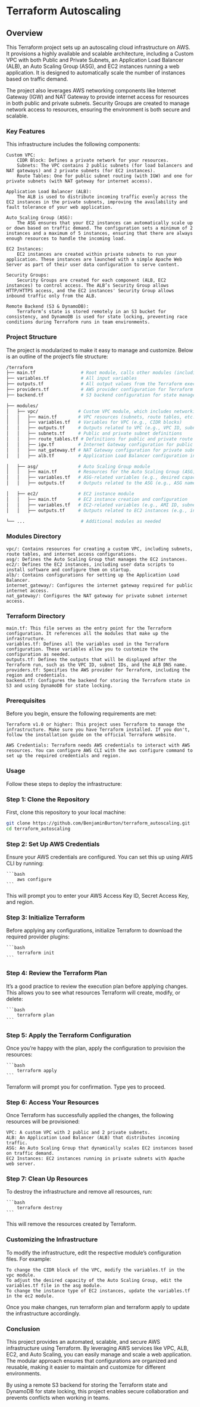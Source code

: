 # Terraform Autoscaling

## Overview

This Terraform project sets up an autoscaling cloud infrastructure on AWS. It provisions a highly available and scalable architecture, including a Custom VPC with both Public and Private Subnets, an Application Load Balancer (ALB), an Auto Scaling Group (ASG), and EC2 instances running a web application. It is designed to automatically scale the number of instances based on traffic demand.

The project also leverages AWS networking components like Internet Gateway (IGW) and NAT Gateway to provide internet access for resources in both public and private subnets. Security Groups are created to manage network access to resources, ensuring the environment is both secure and scalable.

### Key Features

This infrastructure includes the following components:

    Custom VPC:
        CIDR Block: Defines a private network for your resources.
        Subnets: The VPC contains 2 public subnets (for load balancers and NAT gateways) and 2 private subnets (for EC2 instances).
        Route Tables: One for public subnet routing (with IGW) and one for private subnets (with NAT gateway for internet access).

    Application Load Balancer (ALB):
        The ALB is used to distribute incoming traffic evenly across the EC2 instances in the private subnets, improving the availability and fault tolerance of your web application.

    Auto Scaling Group (ASG):
        The ASG ensures that your EC2 instances can automatically scale up or down based on traffic demand. The configuration sets a minimum of 2 instances and a maximum of 5 instances, ensuring that there are always enough resources to handle the incoming load.

    EC2 Instances:
        EC2 instances are created within private subnets to run your application. These instances are launched with a simple Apache Web Server as part of their user data configuration to serve content.

    Security Groups:
        Security Groups are created for each component (ALB, EC2 instances) to control access. The ALB’s Security Group allows HTTP/HTTPS access, and the EC2 instances' Security Group allows inbound traffic only from the ALB.

    Remote Backend (S3 & DynamoDB):
        Terraform’s state is stored remotely in an S3 bucket for consistency, and DynamoDB is used for state locking, preventing race conditions during Terraform runs in team environments.

### Project Structure

The project is modularized to make it easy to manage and customize. Below is an outline of the project’s file structure:

```bash
/terraform
├── main.tf                 # Root module, calls other modules (including VPC, ASG, EC2, etc.)
├── variables.tf            # All input variables
├── outputs.tf              # All output values from the Terraform execution
├── providers.tf            # AWS provider configuration for Terraform
├── backend.tf              # S3 backend configuration for state management (already added)

├── modules/
│   ├── vpc/               # Custom VPC module, which includes networking configurations
│   │   ├── main.tf        # VPC resources (subnets, route tables, etc.)
│   │   ├── variables.tf   # Variables for VPC (e.g., CIDR blocks)
│   │   ├── outputs.tf     # Outputs related to VPC (e.g., VPC ID, subnet IDs)
│   │   ├── subnets.tf     # Public and private subnet definitions
│   │   ├── route_tables.tf # Definitions for public and private route tables
│   │   ├── igw.tf         # Internet Gateway configuration for public subnets
│   │   ├── nat_gateway.tf # NAT Gateway configuration for private subnets
│   │   ├── alb.tf         # Application Load Balancer configuration in public subnets

│   ├── asg/               # Auto Scaling Group module
│   │   ├── main.tf        # Resources for the Auto Scaling Group (ASG)
│   │   ├── variables.tf   # ASG-related variables (e.g., desired capacity)
│   │   ├── outputs.tf     # Outputs related to the ASG (e.g., ASG name)

│   ├── ec2/               # EC2 instance module
│   │   ├── main.tf        # EC2 instance creation and configuration
│   │   ├── variables.tf   # EC2-related variables (e.g., AMI ID, subnet)
│   │   ├── outputs.tf     # Outputs related to EC2 instances (e.g., instance IDs)

└── ...                     # Additional modules as needed
```

### Modules Directory

    vpc/: Contains resources for creating a custom VPC, including subnets, route tables, and internet access configurations.
    asg/: Defines the Auto Scaling Group that manages the EC2 instances.
    ec2/: Defines the EC2 instances, including user data scripts to install software and configure them on startup.
    alb/: Contains configurations for setting up the Application Load Balancer.
    internet_gateway/: Configures the internet gateway required for public internet access.
    nat_gateway/: Configures the NAT gateway for private subnet internet access.

### Terraform Directory

    main.tf: This file serves as the entry point for the Terraform configuration. It references all the modules that make up the infrastructure.
    variables.tf: Defines all the variables used in the Terraform configuration. These variables allow you to customize the configuration as needed.
    outputs.tf: Defines the outputs that will be displayed after the Terraform run, such as the VPC ID, subnet IDs, and the ALB DNS name.
    providers.tf: Specifies the AWS provider for Terraform, including the region and credentials.
    backend.tf: Configures the backend for storing the Terraform state in S3 and using DynamoDB for state locking.

### Prerequisites

Before you begin, ensure the following requirements are met:

    Terraform v1.0 or higher: This project uses Terraform to manage the infrastructure. Make sure you have Terraform installed. If you don't, follow the installation guide on the official Terraform website.

    AWS Credentials: Terraform needs AWS credentials to interact with AWS resources. You can configure AWS CLI with the aws configure command to set up the required credentials and region.

### Usage

Follow these steps to deploy the infrastructure:

### Step 1: Clone the Repository

First, clone this repository to your local machine:

```bash
git clone https://github.com/BenjaminBurton/terraform_autoscaling.git
cd terraform_autoscaling
```

### Step 2: Set Up AWS Credentials

Ensure your AWS credentials are configured. You can set this up using AWS CLI by running:

    ```bash
        aws configure
    ```
This will prompt you to enter your AWS Access Key ID, Secret Access Key, and region.

### Step 3: Initialize Terraform

Before applying any configurations, initialize Terraform to download the required provider plugins:

    ```bash
        terraform init
    ```

### Step 4: Review the Terraform Plan

It’s a good practice to review the execution plan before applying changes. This allows you to see what resources Terraform will create, modify, or delete:

    ```bash
        terraform plan
    ```

### Step 5: Apply the Terraform Configuration

Once you’re happy with the plan, apply the configuration to provision the resources:

    ```bash
        terraform apply
    ```
Terraform will prompt you for confirmation. Type yes to proceed.

### Step 6: Access Your Resources

Once Terraform has successfully applied the changes, the following resources will be provisioned:

    VPC: A custom VPC with 2 public and 2 private subnets.
    ALB: An Application Load Balancer (ALB) that distributes incoming traffic.
    ASG: An Auto Scaling Group that dynamically scales EC2 instances based on traffic demand.
    EC2 Instances: EC2 instances running in private subnets with Apache web server.

### Step 7: Clean Up Resources

To destroy the infrastructure and remove all resources, run:

    ```bash
        terraform destroy
    ```
This will remove the resources created by Terraform.

### Customizing the Infrastructure

To modify the infrastructure, edit the respective module’s configuration files. For example:

    To change the CIDR block of the VPC, modify the variables.tf in the vpc module.
    To adjust the desired capacity of the Auto Scaling Group, edit the variables.tf file in the asg module.
    To change the instance type of EC2 instances, update the variables.tf in the ec2 module.

Once you make changes, run terraform plan and terraform apply to update the infrastructure accordingly.

### Conclusion

This project provides an automated, scalable, and secure AWS infrastructure using Terraform. By leveraging AWS services like VPC, ALB, EC2, and Auto Scaling, you can easily manage and scale a web application. The modular approach ensures that configurations are organized and reusable, making it easier to maintain and customize for different environments.

By using a remote S3 backend for storing the Terraform state and DynamoDB for state locking, this project enables secure collaboration and prevents conflicts when working in teams.
